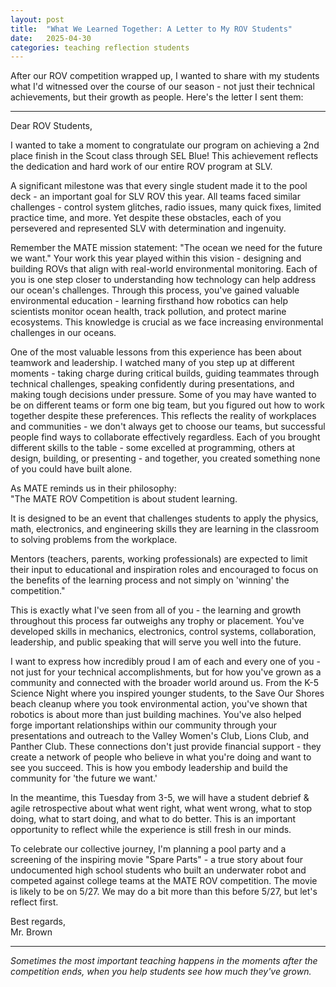 ```yaml
---
layout: post
title:  "What We Learned Together: A Letter to My ROV Students"
date:   2025-04-30
categories: teaching reflection students
---
```


After our ROV competition wrapped up, I wanted to share with my students what I'd witnessed over the course of our season - not just their technical achievements, but their growth as people. Here's the letter I sent them:

---

Dear ROV Students,

I wanted to take a moment to congratulate our program on achieving a 2nd place finish in the Scout class through SEL Blue! This achievement reflects the dedication and hard work of our entire ROV program at SLV.

A significant milestone was that every single student made it to the pool deck - an important goal for SLV ROV this year. All teams faced similar challenges - control system glitches, radio issues, many quick fixes, limited practice time, and more. Yet despite these obstacles, each of you persevered and represented SLV with determination and ingenuity.

Remember the MATE mission statement: "The ocean we need for the future we want." Your work this year played within this vision - designing and building ROVs that align with real-world environmental monitoring. Each of you is one step closer to understanding how technology can help address our ocean's challenges. Through this process, you've gained valuable environmental education - learning firsthand how robotics can help scientists monitor ocean health, track pollution, and protect marine ecosystems. This knowledge is crucial as we face increasing environmental challenges in our oceans.

One of the most valuable lessons from this experience has been about teamwork and leadership. I watched many of you step up at different moments - taking charge during critical builds, guiding teammates through technical challenges, speaking confidently during presentations, and making tough decisions under pressure. Some of you may have wanted to be on different teams or form one big team, but you figured out how to work together despite these preferences. This reflects the reality of workplaces and communities - we don't always get to choose our teams, but successful people find ways to collaborate effectively regardless. Each of you brought different skills to the table - some excelled at programming, others at design, building, or presenting - and together, you created something none of you could have built alone.

As MATE reminds us in their philosophy:  
"The MATE ROV Competition is about student learning.

It is designed to be an event that challenges students to apply the physics, math, electronics, and engineering skills they are learning in the classroom to solving problems from the workplace.

Mentors (teachers, parents, working professionals) are expected to limit their input to educational and inspiration roles and encouraged to focus on the benefits of the learning process and not simply on 'winning' the competition."

This is exactly what I've seen from all of you - the learning and growth throughout this process far outweighs any trophy or placement. You've developed skills in mechanics, electronics, control systems, collaboration, leadership, and public speaking that will serve you well into the future.

I want to express how incredibly proud I am of each and every one of you - not just for your technical accomplishments, but for how you've grown as a community and connected with the broader world around us. From the K-5 Science Night where you inspired younger students, to the Save Our Shores beach cleanup where you took environmental action, you've shown that robotics is about more than just building machines. You've also helped forge important relationships within our community through your presentations and outreach to the Valley Women's Club, Lions Club, and Panther Club. These connections don't just provide financial support - they create a network of people who believe in what you're doing and want to see you succeed. This is how you embody leadership and build the community for 'the future we want.'

In the meantime, this Tuesday from 3-5, we will have a student debrief & agile retrospective about what went right, what went wrong, what to stop doing, what to start doing, and what to do better. This is an important opportunity to reflect while the experience is still fresh in our minds.

To celebrate our collective journey, I'm planning a pool party and a screening of the inspiring movie "Spare Parts" - a true story about four undocumented high school students who built an underwater robot and competed against college teams at the MATE ROV competition. The movie is likely to be on 5/27. We may do a bit more than this before 5/27, but let's reflect first.

Best regards,  
Mr. Brown

---

*Sometimes the most important teaching happens in the moments after the competition ends, when you help students see how much they've grown.*